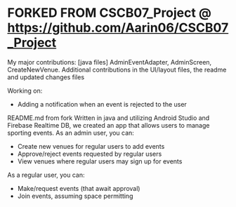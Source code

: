 # FORKED FROM CSCB07_Project @ https://github.com/Aarin06/CSCB07_Project
My major contributions: [java files] AdminEventAdapter, AdminScreen, CreateNewVenue. Additional contributions in the UI/layout files, the readme and updated changes files

Working on:
* Adding a notification when an event is rejected to the user

README.md from fork
Written in java and utilizing Android Studio and Firebase Realtime DB, we created an app that allows users to manage sporting events.
As an admin user, you can:
* Create new venues for regular users to add events
* Approve/reject events requested by regular users
* View venues where regular users may sign up for events

As a regular user, you can:
* Make/request events (that await approval)
* Join events, assuming space permitting



